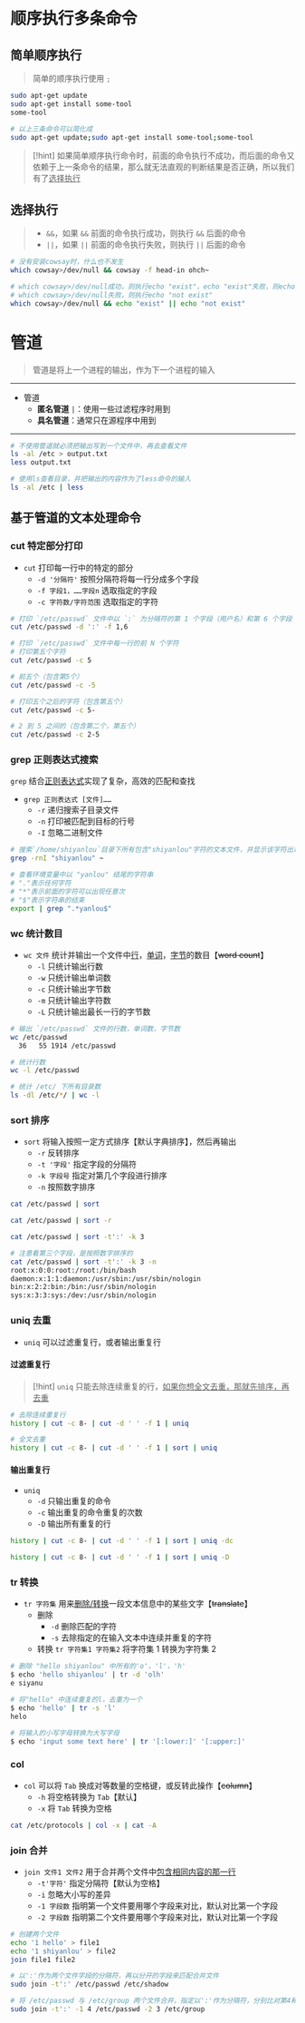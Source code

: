 # 顺序执行多条命令
## 简单顺序执行
>简单的顺序执行使用 `;` 

```bash
sudo apt-get update
sudo apt-get install some-tool
some-tool

# 以上三条命令可以简化成
sudo apt-get update;sudo apt-get install some-tool;some-tool
```

>[!hint] 如果简单顺序执行命令时，前面的命令执行不成功，而后面的命令又依赖于上一条命令的结果，那么就无法直观的判断结果是否正确，所以我们有了<u>选择执行</u>

## 选择执行
>- `&&`，如果 `&&` 前面的命令执行成功，则执行 `&&` 后面的命令
>- `||`，如果 `||` 前面的命令执行失败，则执行 `||` 后面的命令

```bash
# 没有安装cowsay时，什么也不发生
which cowsay>/dev/null && cowsay -f head-in ohch~
```

```bash
# which cowsay>/dev/null成功，则执行echo "exist"，echo "exist"失败，则echo "not exist"
# which cowsay>/dev/null失败，则执行echo "not exist"
which cowsay>/dev/null && echo "exist" || echo "not exist"
```

# 管道
> 管道是将上一个进程的输出，作为下一个进程的输入

---

- 管道
	- **匿名管道** `|`：使用一些过滤程序时用到
	- **具名管道**：通常只在源程序中用到

---

```bash
# 不使用管道就必须把输出写到一个文件中，再去查看文件
ls -al /etc > output.txt
less output.txt

# 使用ls查看目录，并把输出的内容作为了less命令的输入
ls -al /etc | less
```

## 基于管道的文本处理命令
### cut 特定部分打印
- `cut` 打印每一行中的特定的部分
	- `-d '分隔符'` 按照分隔符将每一行分成多个字段
	- `-f 字段1，……字段n` 选取指定的字段
	- `-c 字符数/字符范围` 选取指定的字符

```bash
# 打印 `/etc/passwd` 文件中以 `:` 为分隔符的第 1 个字段（用户名）和第 6 个字段（用户的home目录）
cut /etc/passwd -d ':' -f 1,6
```

```bash
# 打印 `/etc/passwd` 文件中每一行的前 N 个字符
# 打印第五个字符
cut /etc/passwd -c 5

# 前五个（包含第5个）
cut /etc/passwd -c -5

# 打印五个之后的字符（包含第五个）
cut /etc/passwd -c 5-

# 2 到 5 之间的（包含第二个，第五个）
cut /etc/passwd -c 2-5
```

### grep 正则表达式搜索
`grep` 结合<u>正则表达式</u>实现了复杂，高效的匹配和查找

- `grep 正则表达式 [文件]……`
	- `-r` 递归搜索子目录文件
	- `-n` 打印被匹配到目标的行号
	- `-I` 忽略二进制文件 

```bash
# 搜索`/home/shiyanlou`目录下所有包含"shiyanlou"字符的文本文件，并显示该字符出现在文本文件中的行号
grep -rnI "shiyanlou" ~
```

```bash
# 查看环境变量中以 "yanlou" 结尾的字符串
# "."表示任何字符
# "*"表示前面的字符可以出现任意次
# "$"表示字符串的结束
export | grep ".*yanlou$"
```

### wc 统计数目
- `wc 文件` 统计并输出一个文件中<u>行</u>，<u>单词</u>，<u>字节</u>的数目【~~word count~~】
	- `-l` 只统计输出行数
	- `-w` 只统计输出单词数
	- `-c` 只统计输出字节数
	- `-m` 只统计输出字符数
	- `-L` 只统计输出最长一行的字节数

```bash
# 输出 `/etc/passwd` 文件的行数，单词数，字节数
wc /etc/passwd
  36   55 1914 /etc/passwd
```

```bash
# 统计行数
wc -l /etc/passwd
```

```bash
# 统计 /etc/ 下所有目录数
ls -dl /etc/*/ | wc -l
```

### sort 排序
- `sort` 将输入按照一定方式排序【默认字典排序】，然后再输出
	- `-r` 反转排序
	- `-t '字段'` 指定字段的分隔符
	- `-k 字段号` 指定对第几个字段进行排序
	- `-n` 按照数字排序

```bash
cat /etc/passwd | sort

cat /etc/passwd | sort -r

cat /etc/passwd | sort -t':' -k 3

# 注意看第三个字段，是按照数字排序的
cat /etc/passwd | sort -t':' -k 3 -n
root:x:0:0:root:/root:/bin/bash
daemon:x:1:1:daemon:/usr/sbin:/usr/sbin/nologin
bin:x:2:2:bin:/bin:/usr/sbin/nologin
sys:x:3:3:sys:/dev:/usr/sbin/nologin
```

### uniq 去重
- `uniq` 可以过滤重复行，或者输出重复行

#### 过滤重复行
>[!hint] `uniq` 只能去除连续重复的行，<u>如果你想全文去重，那就先排序，再去重</u>

```bash
# 去除连续重复行
history | cut -c 8- | cut -d ' ' -f 1 | uniq
```

```bash
# 全文去重
history | cut -c 8- | cut -d ' ' -f 1 | sort | uniq
```

#### 输出重复行
- `uniq`
	- `-d` 只输出重复的命令
	- `-c` 输出重复的命令重复的次数
	- `-D` 输出所有重复的行

```bash
history | cut -c 8- | cut -d ' ' -f 1 | sort | uniq -dc

history | cut -c 8- | cut -d ' ' -f 1 | sort | uniq -D
```

### tr 转换
- `tr 字符集` 用来<u>删除/转换</u>一段文本信息中的某些文字【~~translate~~】
	- 删除
		- `-d` 删除匹配的字符
		- `-s` 去除指定的在输入文本中连续并重复的字符
	- 转换 `tr 字符集1 字符集2` 将字符集 1 转换为字符集 2

```bash
# 删除 "hello shiyanlou" 中所有的'o'，'l'，'h'
$ echo 'hello shiyanlou' | tr -d 'olh'
e siyanu
```

```bash
# 将"hello" 中连续重复的l，去重为一个
$ echo 'hello' | tr -s 'l'
helo
```

```bash
# 将输入的小写字母转换为大写字母
$ echo 'input some text here' | tr '[:lower:]' '[:upper:]'
```

### col
- `col` 可以将 `Tab` 换成对等数量的空格键，或反转此操作【~~column~~】
	- `-h` 将空格转换为 `Tab`【默认】
	- `-x` 将 `Tab` 转换为空格

```bash
cat /etc/protocols | col -x | cat -A
```

### join 合并
- `join 文件1 文件2` 用于合并两个文件中<u>包含相同内容的那一行</u>
	- `-t'字符'` 指定分隔符【默认为空格】
	- `-i` 忽略大小写的差异
	- `-1 字段数` 指明第一个文件要用哪个字段来对比，默认对比第一个字段
	- `-2 字段数` 指明第二个文件要用哪个字段来对比，默认对比第一个字段

```bash
# 创建两个文件
echo '1 hello' > file1
echo '1 shiyanlou' > file2
join file1 file2

# 以':'作为两个文件字段的分隔符，再以分开的字段来匹配合并文件
sudo join -t':' /etc/passwd /etc/shadow

# 将 /etc/passwd 与 /etc/group 两个文件合并，指定以':'作为分隔符，分别比对第4和第3个字段
sudo join -t':' -1 4 /etc/passwd -2 3 /etc/group
```































































